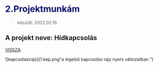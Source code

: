 # <span style="color:#000C66"> 2.Projektmunkám </span>
> készült: 2022.02.16.

## A projekt neve: Hídkapcsolás

[VISSZA](https://ciganyvajda2005.github.io/Szabo-Kristof-Portfolio-/).

![kapcsolasirajz](1.kep.png"a legelső kapcsolási rajz nyers változatban ")

